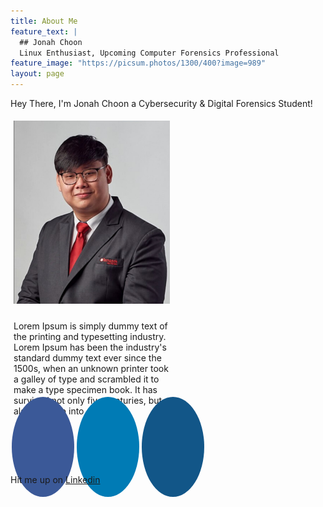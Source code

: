 ```yaml
---
title: About Me
feature_text: |
  ## Jonah Choon
  Linux Enthusiast, Upcoming Computer Forensics Professional
feature_image: "https://picsum.photos/1300/400?image=989"
layout: page
---
```


Hey There, I'm Jonah Choon a Cybersecurity & Digital Forensics Student!
<div class="row">
  <div class="column" style="float: left; width: 50%; padding: 5px;">
    <img src="/image/profile.png" alt="Profile Picture" width="250">
  </div>
  <div class="column" style="float: left; width: 50%; padding: 5px;">
    <p> Lorem Ipsum is simply dummy text of the printing and typesetting industry. Lorem Ipsum has been the industry's standard dummy text ever since the 1500s, when an unknown printer took a galley of type and scrambled it to make a type specimen book. It has survived not only five centuries, but also the leap into 
    </p>
  </div>
</div>
<br>
<br>
<br>

<link href="https://cdnjs.cloudflare.com/ajax/libs/font-awesome/4.7.0/css/font-awesome.min.css" rel="stylesheet">
<style>
  .fa {
    padding: 50px;
    font-size: 50px;
    width: 50px;
    text-align: center;
    text-decoration: none;
    margin: 5px 2px;
    border-radius: 50%;
  }
  .fa:hover {
    opacity: 0.7;
  }
  .fa-facebook {
    background: #3B5998;
    color: white;
  }
  .fa-linkedin {
    background: #007bb5;
    color: white;
  }
  .fa-instagram {
    background: #125688;
    color: white;
  }
</style>

<a href="#" class="fa fa-facebook"></a>
<a href="#" class="fa fa-linkedin"></a>
<a href="#" class="fa fa-instagram"></a>

Hit me up on <a href="https://www.linkedin.com/in/jonah-choon-528584195" target="_blank">Linkedin</a>

